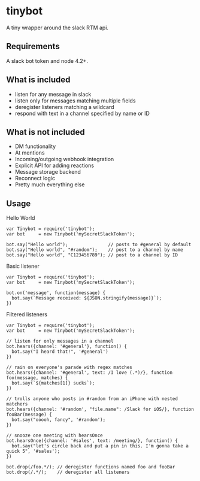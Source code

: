 # tinybot

A tiny wrapper around the slack RTM api.

## Requirements

A slack bot token and node 4.2+.

## What is included

* listen for any message in slack
* listen only for messages matching multiple fields
* deregister listeners matching a wildcard
* respond with text in a channel specified by name or ID

## What is not included

* DM functionality
* At mentions
* Incoming/outgoing webhook integration
* Explicit API for adding reactions
* Message storage backend
* Reconnect logic
* Pretty much everything else

## Usage

Hello World

    var Tinybot = require('tinybot');
    var bot     = new Tinybot('mySecretSlackToken');

    bot.say("Hello world");               // posts to #general by default
    bot.say("Hello world", "#random");    // post to a channel by name
    bot.say("Hello world", "C123456789"); // post to a channel by ID

Basic listener

    var Tinybot = require('tinybot');
    var bot     = new Tinybot('mySecretSlackToken');

    bot.on('message', function(message) {
      bot.say(`Message received: ${JSON.stringify(message)}`);
    })

Filtered listeners

    var Tinybot = require('tinybot');
    var bot     = new Tinybot('mySecretSlackToken');

    // listen for only messages in a channel
    bot.hears({channel: '#general'}, function() {
      bot.say("I heard that!", '#general')
    })

    // rain on everyone's parade with regex matches
    bot.hears({channel: '#general', text: /I love (.*)/}, function foo(message, matches) {
      bot.say(`${matches[1]} sucks`);
    })

    // trolls anyone who posts in #random from an iPhone with nested matchers
    bot.hears({channel: '#random', "file.name": /Slack for iOS/}, function fooBar(message) {
      bot.say("ooooh, fancy", '#random');
    })

    // snooze one meeting with hearsOnce
    bot.hearsOnce({channel: '#sales', text: /meeting/}, function() {
      bot.say("let's circle back and put a pin in this. I'm gonna take a quick 5", '#sales');
    })

    bot.drop(/foo.*/); // deregister functions named foo and fooBar
    bot.drop(/.*/);    // deregister all listeners
